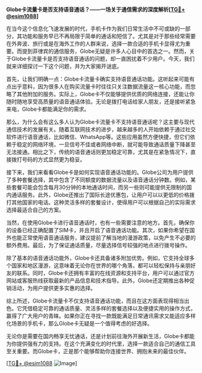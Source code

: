 **Globe卡流量卡是否支持语音通话？——一场关于通信需求的深度解析[[TG💪+ @esim1088](https://t.me/s/esim1088)]**

在当今这个信息化飞速发展的时代，手机卡作为我们日常生活中不可或缺的一部分，其功能和服务早已不再局限于简单的通话和短信了。尤其是对于那些经常需要在外奔波、旅行或是在海外工作的人群来说，选择一款合适的手机卡显得尤为重要。而提到菲律宾的通信服务，Globe无疑是许多人心目中的首选之一。然而，关于Globe卡流量卡是否支持语音通话的问题，却一直困扰着不少用户。今天，我们就来详细探讨一下这个问题，并为大家揭开谜底。

首先，让我们明确一点：Globe卡流量卡确实支持语音通话功能。这听起来可能有点出乎意料，因为很多人在购买流量卡时往往只关注数据流量这一核心功能，而忽略了其他附加的服务。实际上，Globe卡不仅能够提供优质的网络连接，还能让你随时随地享受高质量的语音通话体验。无论是拨打电话给家人朋友，还是接听紧急来电，Globe卡都能满足你的需求。

那么，为什么会有这么多人认为Globe卡流量卡不支持语音通话呢？这主要与现代通信技术的发展有关。随着互联网技术的进步，越来越多的人开始依赖于通过社交软件进行语音通话，比如微信、WhatsApp等。这些应用虽然方便快捷，但它们依赖于稳定的网络环境，一旦信号不佳或者网络中断，就可能导致通话质量下降甚至无法接通。相比之下，传统的语音通话则更加稳定可靠，尤其是在紧急情况下，直接拨打号码的方式显然更为稳妥。

接下来，我们来看看Globe卡是如何实现语音通话功能的。Globe公司为用户提供了多种套餐选择，其中包含了不同额度的数据流量以及语音通话分钟数。例如，某些套餐可能会包含每月30分钟的本地通话时间，而另一些则可能提供无限制的国内通话服务。此外，Globe还推出了国际长途优惠包，让用户可以以更低的价格拨打其他国家的电话。这种灵活多样的套餐设计，使得用户可以根据自己的实际需求选择最适合自己的方案。

当然，在使用Globe卡进行语音通话时，也有一些需要注意的地方。首先，确保你的设备已经正确配置了SIM卡，并且开启了语音通话功能。其次，如果你希望在国外也能正常使用语音通话服务，建议提前了解当地的漫游政策，以免产生不必要的额外费用。最后，为了保证通话质量，尽量选择信号较强的地点进行拨号操作。

除了基本的语音通话功能外，Globe卡还具备诸多附加优势。例如，它支持全球多个国家和地区漫游，这意味着无论你在世界的哪个角落，都可以轻松保持与亲朋好友的联系。同时，Globe卡还拥有丰富的在线资源和支持平台，用户可以通过官方网站或客服热线获取最新的产品信息和技术指导。此外，Globe还定期推出各种促销活动，为用户提供更多实惠的选择。

综上所述，Globe卡流量卡不仅支持语音通话功能，而且在这方面表现得相当出色。它凭借稳定可靠的通话质量、灵活多样的套餐选择以及便捷实用的操作方式，赢得了广大用户的青睐。如果你正在寻找一款既能满足日常通讯需求又能适应多样化场景的手机卡，那么Globe卡无疑是一个值得考虑的好选择。

无论你是需要在国内畅享无忧通话，还是计划前往海外开展新生活，Globe卡都能为你提供强有力的支持。在这个充满变化的时代里，选择一款适合自己的通信工具至关重要。而Globe卡，正是那个能够帮助你连接世界、拥抱未来的最佳伙伴。

[[TG💪+ @esim1088](https://t.me/s/esim1088) ![Image](https://i.postimg.cc/4NQfJmqS/Snipaste-2025-05-13-00-14-12.png)]